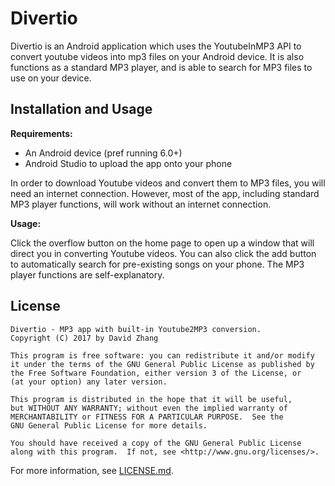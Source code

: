 # Divertio

Divertio is an Android application which uses the YoutubeInMP3 API to convert youtube videos into mp3 files on your Android device. It is also functions as a standard MP3 player, and is able to search for MP3 files to use on your device. 

## Installation and Usage

**Requirements:**

 - An Android device (pref running 6.0+)
 - Android Studio to upload the app onto your phone

In order to download Youtube videos and convert them to MP3 files, you will need an internet connection. However, most of the app, including standard MP3 player functions, will work without an internet connection. 

**Usage:**

Click the overflow button on the home page to open up a window that will direct you in converting Youtube videos. You can also click the add button to automatically search for pre-existing songs on your phone. The MP3 player functions are self-explanatory.

## License

    Divertio - MP3 app with built-in Youtube2MP3 conversion.
    Copyright (C) 2017 by David Zhang

    This program is free software: you can redistribute it and/or modify
    it under the terms of the GNU General Public License as published by
    the Free Software Foundation, either version 3 of the License, or
    (at your option) any later version.

    This program is distributed in the hope that it will be useful,
    but WITHOUT ANY WARRANTY; without even the implied warranty of
    MERCHANTABILITY or FITNESS FOR A PARTICULAR PURPOSE.  See the
    GNU General Public License for more details.

    You should have received a copy of the GNU General Public License
    along with this program.  If not, see <http://www.gnu.org/licenses/>.
 
For more information, see [LICENSE.md](https://github.com/Davarco/Divertio/blob/master/LICENSE.md).
